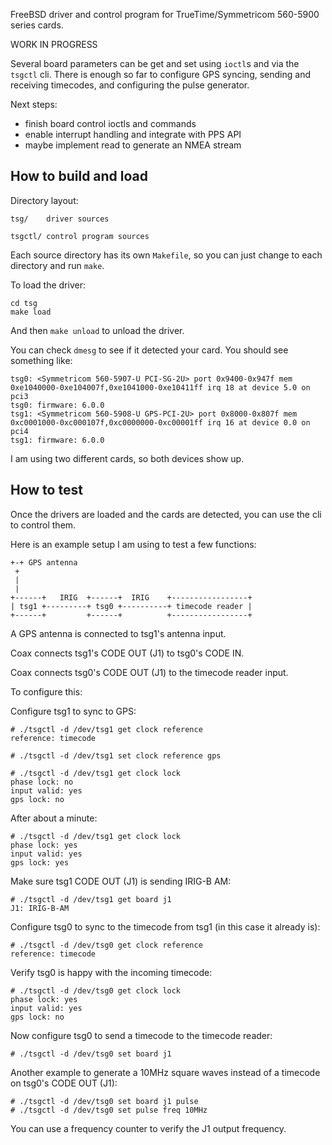 FreeBSD driver and control program for TrueTime/Symmetricom 560-5900 series cards.

WORK IN PROGRESS

Several board parameters can be get and set using `ioctl`s and via the `tsgctl` cli.
There is enough so far to configure GPS syncing, sending and receiving timecodes, and
configuring the pulse generator.

Next steps:

* finish board control ioctls and commands
* enable interrupt handling and integrate with PPS API
* maybe implement read to generate an NMEA stream

## How to build and load

Directory layout:

    tsg/	driver sources

    tsgctl/	control program sources

Each source directory has its own `Makefile`, so you can just change to each directory
and run `make`.

To load the driver:

    cd tsg
    make load

And then `make unload` to unload the driver.

You can check `dmesg` to see if it detected your card.
You should see something like:

    tsg0: <Symmetricom 560-5907-U PCI-SG-2U> port 0x9400-0x947f mem 0xe1040000-0xe104007f,0xe1041000-0xe10411ff irq 18 at device 5.0 on pci3
    tsg0: firmware: 6.0.0
    tsg1: <Symmetricom 560-5908-U GPS-PCI-2U> port 0x8000-0x807f mem 0xc0001000-0xc000107f,0xc0000000-0xc00001ff irq 16 at device 0.0 on pci4
    tsg1: firmware: 6.0.0

I am using two different cards, so both devices show up.


## How to test

Once the drivers are loaded and the cards are detected, you can use the cli to control
them.

Here is an example setup I am using to test a few functions:

    +-+ GPS antenna
     +
     |
     |
    +------+   IRIG  +------+  IRIG    +-----------------+
    | tsg1 +---------+ tsg0 +----------+ timecode reader |
    +------+         +------+          +-----------------+

A GPS antenna is connected to tsg1's antenna input.

Coax connects tsg1's CODE OUT (J1) to tsg0's CODE IN.

Coax connects tsg0's CODE OUT (J1) to the timecode reader input.


To configure this:

Configure tsg1 to sync to GPS:

	# ./tsgctl -d /dev/tsg1 get clock reference
	reference: timecode

	# ./tsgctl -d /dev/tsg1 set clock reference gps

	# ./tsgctl -d /dev/tsg1 get clock lock
	phase lock: no
	input valid: yes
	gps lock: no

After about a minute:

	# ./tsgctl -d /dev/tsg1 get clock lock
	phase lock: yes
	input valid: yes
	gps lock: yes

Make sure tsg1 CODE OUT (J1) is sending IRIG-B AM:

	# ./tsgctl -d /dev/tsg1 get board j1
	J1: IRIG-B-AM

Configure tsg0 to sync to the timecode from tsg1 (in this case it already is):

	# ./tsgctl -d /dev/tsg0 get clock reference
	reference: timecode

Verify tsg0 is happy with the incoming timecode:

	# ./tsgctl -d /dev/tsg0 get clock lock
	phase lock: yes
	input valid: yes
	gps lock: no

Now configure tsg0 to send a timecode to the timecode reader:

	# ./tsgctl -d /dev/tsg0 set board j1


Another example to generate a 10MHz square waves instead of a timecode on tsg0's
CODE OUT (J1):

    # ./tsgctl -d /dev/tsg0 set board j1 pulse
    # ./tsgctl -d /dev/tsg0 set pulse freq 10MHz

You can use a frequency counter to verify the J1 output frequency.
